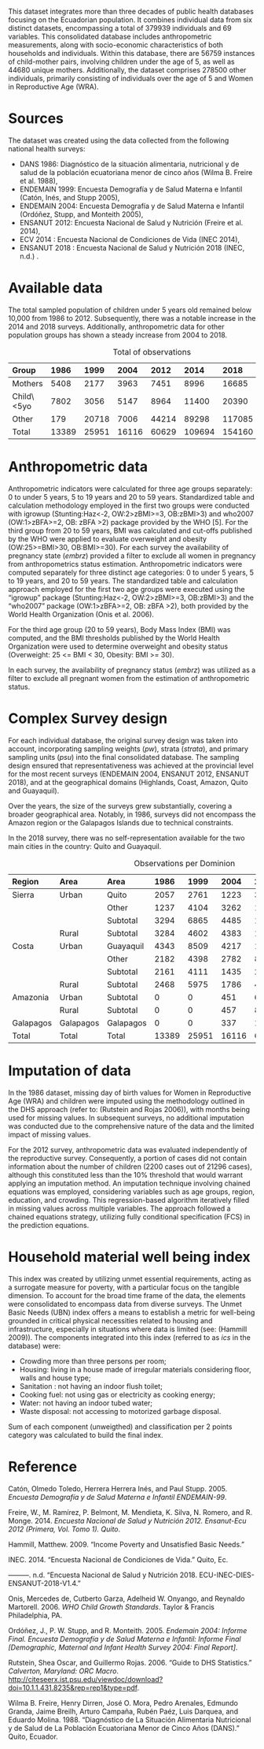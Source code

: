 This dataset integrates more than three decades of public health
databases focusing on the Ecuadorian population. It combines individual
data from six distinct datasets, encompassing a total of 379939
individuals and 69 variables. This consolidated database includes
anthropometric measurements, along with socio-economic characteristics
of both households and individuals. Within this database, there are
56759 instances of child-mother pairs, involving children under the age
of 5, as well as 44680 unique mothers. Additionally, the dataset
comprises 278500 other individuals, primarily consisting of individuals
over the age of 5 and Women in Reproductive Age (WRA).

# Sources

The dataset was created using the data collected from the following
national health surveys:

-   DANS 1986: Diagnóstico de la situación alimentaria, nutricional y de
    salud de la población ecuatoriana menor de cinco años (Wilma B.
    Freire et al. 1988),
-   ENDEMAIN 1999: Encuesta Demografía y de Salud Materna e Infantil
    (Catón, Inés, and Stupp 2005),
-   ENDEMAIN 2004: Encuesta Demografía y de Salud Materna e Infantil
    (Ordóñez, Stupp, and Monteith 2005),
-   ENSANUT 2012: Encuesta Nacional de Salud y Nutrición (Freire et al.
    2014),
-   ECV 2014 : Encuesta Nacional de Condiciones de Vida (INEC 2014),
-   ENSANUT 2018 : Encuesta Nacional de Salud y Nutrición 2018 (INEC,
    n.d.) .

# Available data

The total sampled population of children under 5 years old remained
below 10,000 from 1986 to 2012. Subsequently, there was a notable
increase in the 2014 and 2018 surveys. Additionally, anthropometric data
for other population groups has shown a steady increase from 2004 to
2018.

<table class="table" style="margin-left: auto; margin-right: auto;">
<caption>
Total of observations
</caption>
<thead>
<tr>
<th style="text-align:left;">
Group
</th>
<th style="text-align:left;">
1986
</th>
<th style="text-align:left;">
1999
</th>
<th style="text-align:left;">
2004
</th>
<th style="text-align:left;">
2012
</th>
<th style="text-align:left;">
2014
</th>
<th style="text-align:left;">
2018
</th>
<th style="text-align:left;">
Total
</th>
</tr>
</thead>
<tbody>
<tr>
<td style="text-align:left;">
Mothers
</td>
<td style="text-align:left;">
5408
</td>
<td style="text-align:left;">
2177
</td>
<td style="text-align:left;">
3963
</td>
<td style="text-align:left;">
7451
</td>
<td style="text-align:left;">
8996
</td>
<td style="text-align:left;">
16685
</td>
<td style="text-align:left;">
44680
</td>
</tr>
<tr>
<td style="text-align:left;">
Child\<5yo
</td>
<td style="text-align:left;">
7802
</td>
<td style="text-align:left;">
3056
</td>
<td style="text-align:left;">
5147
</td>
<td style="text-align:left;">
8964
</td>
<td style="text-align:left;">
11400
</td>
<td style="text-align:left;">
20390
</td>
<td style="text-align:left;">
56759
</td>
</tr>
<tr>
<td style="text-align:left;">
Other
</td>
<td style="text-align:left;">
179
</td>
<td style="text-align:left;">
20718
</td>
<td style="text-align:left;">
7006
</td>
<td style="text-align:left;">
44214
</td>
<td style="text-align:left;">
89298
</td>
<td style="text-align:left;">
117085
</td>
<td style="text-align:left;">
278500
</td>
</tr>
<tr>
<td style="text-align:left;">
Total
</td>
<td style="text-align:left;">
13389
</td>
<td style="text-align:left;">
25951
</td>
<td style="text-align:left;">
16116
</td>
<td style="text-align:left;">
60629
</td>
<td style="text-align:left;">
109694
</td>
<td style="text-align:left;">
154160
</td>
<td style="text-align:left;">
379939
</td>
</tr>
</tbody>
</table>

# Anthropometric data

Anthropometric indicators were calculated for three age groups
separately: 0 to under 5 years, 5 to 19 years and 20 to 59 years.
Standardized table and calculation methodology employed in the first two
groups were conducted with igrowup (Stunting:Haz\<-2, OW:2\>zBMI\>=3,
OB:zBMI\>3) and who2007 (OW:1\>zBFA\>=2, OB: zBFA \>2) package provided
by the WHO \[5\]. For the third group from 20 to 59 years, BMI was
calculated and cut-offs published by the WHO were applied to evaluate
overweight and obesity (OW:25\>=BMI\>30, OB:BMI\>=30). For each survey
the availability of pregnancy state (*embrz*) provided a filter to
exclude all women in pregnancy from anthropometrics status estimation.
Anthropometric indicators were computed separately for three distinct
age categories: 0 to under 5 years, 5 to 19 years, and 20 to 59 years.
The standardized table and calculation approach employed for the first
two age groups were executed using the “igrowup” package
(Stunting:Haz\<-2, OW:2\>zBMI\>=3, OB:zBMI\>3) and the “who2007” package
(OW:1\>zBFA\>=2, OB: zBFA \>2), both provided by the World Health
Organization (Onis et al. 2006).

For the third age group (20 to 59 years), Body Mass Index (BMI) was
computed, and the BMI thresholds published by the World Health
Organization were used to determine overweight and obesity status
(Overweight: 25 \<= BMI \< 30, Obesity: BMI \>= 30).

In each survey, the availability of pregnancy status (*embrz*) was
utilized as a filter to exclude all pregnant women from the estimation
of anthropometric status.

# Complex Survey design

For each individual database, the original survey design was taken into
account, incorporating sampling weights (*pw*), strata (*strata*), and
primary sampling units (*psu*) into the final consolidated database. The
sampling design ensured that representativeness was achieved at the
provincial level for the most recent surveys (ENDEMAIN 2004, ENSANUT
2012, ENSANUT 2018), and at the geographical domains (Highlands, Coast,
Amazon, Quito and Guayaquil).

Over the years, the size of the surveys grew substantially, covering a
broader geographical area. Notably, in 1986, surveys did not encompass
the Amazon region or the Galapagos Islands due to technical constraints.

In the 2018 survey, there was no self-representation available for the
two main cities in the country: Quito and Guayaquil.

<table class="table" style="margin-left: auto; margin-right: auto;">
<caption>
Observations per Dominion
</caption>
<thead>
<tr>
<th style="text-align:left;">
Region
</th>
<th style="text-align:left;">
Area
</th>
<th style="text-align:left;">
Area
</th>
<th style="text-align:left;">
1986
</th>
<th style="text-align:left;">
1999
</th>
<th style="text-align:left;">
2004
</th>
<th style="text-align:left;">
2012
</th>
<th style="text-align:left;">
2014
</th>
<th style="text-align:left;">
2018
</th>
</tr>
</thead>
<tbody>
<tr>
<td style="text-align:left;">
Sierra
</td>
<td style="text-align:left;">
Urban
</td>
<td style="text-align:left;">
Quito
</td>
<td style="text-align:left;">
2057
</td>
<td style="text-align:left;">
2761
</td>
<td style="text-align:left;">
1223
</td>
<td style="text-align:left;">
3253
</td>
<td style="text-align:left;">
4199
</td>
<td style="text-align:left;">
0
</td>
</tr>
<tr>
<td style="text-align:left;">
</td>
<td style="text-align:left;">
</td>
<td style="text-align:left;">
Other
</td>
<td style="text-align:left;">
1237
</td>
<td style="text-align:left;">
4104
</td>
<td style="text-align:left;">
3262
</td>
<td style="text-align:left;">
13067
</td>
<td style="text-align:left;">
19700
</td>
<td style="text-align:left;">
34921
</td>
</tr>
<tr>
<td style="text-align:left;">
</td>
<td style="text-align:left;">
</td>
<td style="text-align:left;">
Subtotal
</td>
<td style="text-align:left;">
3294
</td>
<td style="text-align:left;">
6865
</td>
<td style="text-align:left;">
4485
</td>
<td style="text-align:left;">
16320
</td>
<td style="text-align:left;">
23899
</td>
<td style="text-align:left;">
34921
</td>
</tr>
<tr>
<td style="text-align:left;">
</td>
<td style="text-align:left;">
Rural
</td>
<td style="text-align:left;">
Subtotal
</td>
<td style="text-align:left;">
3284
</td>
<td style="text-align:left;">
4602
</td>
<td style="text-align:left;">
4383
</td>
<td style="text-align:left;">
11234
</td>
<td style="text-align:left;">
28427
</td>
<td style="text-align:left;">
23517
</td>
</tr>
<tr>
<td style="text-align:left;">
Costa
</td>
<td style="text-align:left;">
Urban
</td>
<td style="text-align:left;">
Guayaquil
</td>
<td style="text-align:left;">
4343
</td>
<td style="text-align:left;">
8509
</td>
<td style="text-align:left;">
4217
</td>
<td style="text-align:left;">
11404
</td>
<td style="text-align:left;">
24383
</td>
<td style="text-align:left;">
41987
</td>
</tr>
<tr>
<td style="text-align:left;">
</td>
<td style="text-align:left;">
</td>
<td style="text-align:left;">
Other
</td>
<td style="text-align:left;">
2182
</td>
<td style="text-align:left;">
4398
</td>
<td style="text-align:left;">
2782
</td>
<td style="text-align:left;">
8996
</td>
<td style="text-align:left;">
19076
</td>
<td style="text-align:left;">
41987
</td>
</tr>
<tr>
<td style="text-align:left;">
</td>
<td style="text-align:left;">
</td>
<td style="text-align:left;">
Subtotal
</td>
<td style="text-align:left;">
2161
</td>
<td style="text-align:left;">
4111
</td>
<td style="text-align:left;">
1435
</td>
<td style="text-align:left;">
2408
</td>
<td style="text-align:left;">
5307
</td>
<td style="text-align:left;">
0
</td>
</tr>
<tr>
<td style="text-align:left;">
</td>
<td style="text-align:left;">
Rural
</td>
<td style="text-align:left;">
Subtotal
</td>
<td style="text-align:left;">
2468
</td>
<td style="text-align:left;">
5975
</td>
<td style="text-align:left;">
1786
</td>
<td style="text-align:left;">
4238
</td>
<td style="text-align:left;">
11880
</td>
<td style="text-align:left;">
13531
</td>
</tr>
<tr>
<td style="text-align:left;">
Amazonia
</td>
<td style="text-align:left;">
Urban
</td>
<td style="text-align:left;">
Subtotal
</td>
<td style="text-align:left;">
0
</td>
<td style="text-align:left;">
0
</td>
<td style="text-align:left;">
451
</td>
<td style="text-align:left;">
6816
</td>
<td style="text-align:left;">
5276
</td>
<td style="text-align:left;">
13959
</td>
</tr>
<tr>
<td style="text-align:left;">
</td>
<td style="text-align:left;">
Rural
</td>
<td style="text-align:left;">
Subtotal
</td>
<td style="text-align:left;">
0
</td>
<td style="text-align:left;">
0
</td>
<td style="text-align:left;">
457
</td>
<td style="text-align:left;">
8723
</td>
<td style="text-align:left;">
14042
</td>
<td style="text-align:left;">
21137
</td>
</tr>
<tr>
<td style="text-align:left;">
Galapagos
</td>
<td style="text-align:left;">
Galapagos
</td>
<td style="text-align:left;">
Galapagos
</td>
<td style="text-align:left;">
0
</td>
<td style="text-align:left;">
0
</td>
<td style="text-align:left;">
337
</td>
<td style="text-align:left;">
1894
</td>
<td style="text-align:left;">
1787
</td>
<td style="text-align:left;">
5108
</td>
</tr>
<tr>
<td style="text-align:left;">
Total
</td>
<td style="text-align:left;">
Total
</td>
<td style="text-align:left;">
Total
</td>
<td style="text-align:left;">
13389
</td>
<td style="text-align:left;">
25951
</td>
<td style="text-align:left;">
16116
</td>
<td style="text-align:left;">
60629
</td>
<td style="text-align:left;">
109694
</td>
<td style="text-align:left;">
154160
</td>
</tr>
</tbody>
</table>

# Imputation of data

In the 1986 dataset, missing day of birth values for Women in
Reproductive Age (WRA) and children were imputed using the methodology
outlined in the DHS approach (refer to: (Rutstein and Rojas 2006)), with
months being used for missing values. In subsequent surveys, no
additional imputation was conducted due to the comprehensive nature of
the data and the limited impact of missing values.

For the 2012 survey, anthropometric data was evaluated independently of
the reproductive survey. Consequently, a portion of cases did not
contain information about the number of children (2200 cases out of
21296 cases), although this constituted less than the 10% threshold that
would warrant applying an imputation method. An imputation technique
involving chained equations was employed, considering variables such as
age groups, region, education, and crowding. This regression-based
algorithm iteratively filled in missing values across multiple
variables. The approach followed a chained equations strategy, utilizing
fully conditional specification (FCS) in the prediction equations.

# Household material well being index

This index was created by utilizing unmet essential requirements, acting
as a surrogate measure for poverty, with a particular focus on the
tangible dimension. To account for the broad time frame of the data, the
elements were consolidated to encompass data from diverse surveys. The
Unmet Basic Needs (UBN) index offers a means to establish a metric for
well-being grounded in critical physical necessities related to housing
and infrastructure, especially in situations where data is limited (see:
(Hammill 2009)). The components integrated into this index (referred to
as *ics* in the database) were:

-   Crowding more than three persons per room;
-   Housing: living in a house made of irregular materials considering
    floor, walls and house type;
-   Sanitation : not having an indoor flush toilet;
-   Cooking fuel: not using gas or electricity as cooking energy;
-   Water: not having an indoor tubed water;
-   Waste disposal: not accessing to motorized garbage disposal.

Sum of each component (unweigthed) and classification per 2 points
category was calculated to build the final index.

# Reference

Catón, Olmedo Toledo, Herrera Herrera Inés, and Paul Stupp. 2005.
*Encuesta Demografía y de Salud Materna e Infantil ENDEMAIN-99*.

Freire, W., M. Ramírez, P. Belmont, M. Mendieta, K. Silva, N. Romero,
and R. Monge. 2014. *Encuesta Nacional de Salud y Nutrición 2012.
Ensanut-Ecu 2012 (Primera, Vol. Tomo 1). Quito*.

Hammill, Matthew. 2009. “Income Poverty and Unsatisfied Basic Needs.”

INEC. 2014. “Encuesta Nacional de Condiciones de Vida.” Quito, Ec.

———. n.d. “Encuesta Nacional de Salud y Nutrición 2018.
ECU-INEC-DIES-ENSANUT-2018-V1.4.”

Onis, Mercedes de, Cutberto Garza, Adelheid W. Onyango, and Reynaldo
Martorell. 2006. *WHO Child Growth Standards*. Taylor & Francis
Philadelphia, PA.

Ordóñez, J., P. W. Stupp, and R. Monteith. 2005. *Endemain 2004: Informe
Final. Encuesta Demografía y de Salud Materna e Infantil: Informe Final
\[Demographic, Maternal and Infant Health Survey 2004: Final Report\]*.

Rutstein, Shea Oscar, and Guillermo Rojas. 2006. “Guide to DHS
Statistics.” *Calverton, Maryland: ORC Macro*.
<http://citeseerx.ist.psu.edu/viewdoc/download?doi=10.1.1.431.8235&rep=rep1&type=pdf>.

Wilma B. Freire, Henry Dirren, José O. Mora, Pedro Arenales, Edmundo
Granda, Jaime Breilh, Arturo Campaña, Rubén Paéz, Luis Darquea, and
Eduardo Molina. 1988. “Diagnóstico de La Situación Alimentaria
Nutricional y de Salud de La Población Ecuatoriana Menor de Cinco Años
(DANS).” Quito, Ecuador.
